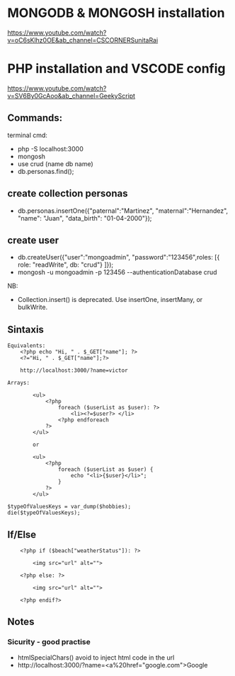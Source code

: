 # MONGODB & MONGOSH installation

https://www.youtube.com/watch?v=oC6sKlhz0OE&ab_channel=CSCORNERSunitaRai

# PHP installation and VSCODE config

https://www.youtube.com/watch?v=SV6By0GcAoo&ab_channel=GeekyScript

## Commands:

terminal cmd:

- php -S localhost:3000
- mongosh
- use crud (name db name)
- db.personas.find();

## create collection personas

- db.personas.insertOne({"paternal":"Martinez", "maternal":"Hernandez", "name": "Juan", "data_birth": "01-04-2000"});

## create user

- db.createUser({"user":"mongoadmin", "password":"123456",roles: [{ role: "readWrite", db: "crud"} ]});
- mongosh -u mongoadmin -p 123456 --authenticationDatabase crud

NB:

- Collection.insert() is deprecated. Use insertOne, insertMany, or bulkWrite.

## Sintaxis

    Equivalents:
        <?php echo "Hi, " . $_GET["name"]; ?>
        <?="Hi, " . $_GET["name"];?>

        http://localhost:3000/?name=victor

    Arrays:

            <ul>
                <?php
                    foreach ($userList as $user): ?>
                        <li><?=$user?> </li>
                    <?php endforeach
                ?>
            </ul>

            or

            <ul>
                <?php
                    foreach ($userList as $user) {
                        echo "<li>{$user}</li>";
                    }
                ?>
            </ul>

    $typeOfValuesKeys = var_dump($hobbies);
    die($typeOfValuesKeys);

## If/Else

        <?php if ($beach["weatherStatus"]): ?>

            <img src="url" alt="">

        <?php else: ?>

            <img src="url" alt="">

        <?php endif?>

## Notes

### Sicurity - good practise

- htmlSpecialChars() avoid to inject html code in the url
- http://localhost:3000/?name=<a%20href="google.com">Google</a>
